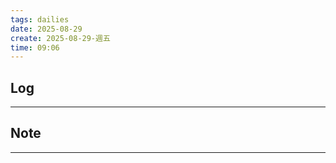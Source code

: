 ```yaml
---
tags: dailies  
date: 2025-08-29
create: 2025-08-29-週五
time: 09:06
---
```

## Log
---


## Note
---

